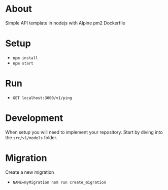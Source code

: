 # About 
Simple API template in nodejs with Alpine pm2 Dockerfile

# Setup
- `npm install`
- `npm start` 

# Run
- `GET localhost:3000/v1/ping`

# Development
When setup you will need to implement your repository. Start by diving into the `src/v1/models` folder. 

# Migration

Create a new migration
-  `NAME=myMigration nom run create_migration`
